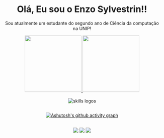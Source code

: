 <h1 align="center">Olá, Eu sou o Enzo Sylvestrin!!</h1>

<p align="center">Sou atualmente um estudante do segundo ano de Ciência da computação na UNIP!</p>

<div align="center">
  <a href="https://github.com/EnzoSylvestrin">
    <img height="180em" src="https://github-readme-streak-stats.herokuapp.com?user=EnzoSylvestrin&theme=radical&hide_border=true&date_format=n%2Fj%5B%2FY%5D" />
    <img height="180em" src="https://github-readme-stats.vercel.app/api/top-langs/?username=EnzoSylvestrin&layout=compact&langs_count=8&theme=radical&hide_border=true"/>
    <br />
  </a>
</div>
 
<div align="center"><br>
  <img src="https://skillicons.dev/icons?i=git,github,githubactions,nodejs,vite,html,css,tailwind,js,ts,react,nextjs,laravel,php,redux,firebase,mongodb,mysql,sqlite,postgresql,postman,vercel,figma,materialui,aws,cloudflare,express,docker,graphql,heroku,jest,linux,nestjs,prisma,styledcomponents,svg,python,java" alt="skills logos" />
</div>
  
  ##
  
<div align="center">
  <div >
    
[![Ashutosh's github activity graph](https://github-readme-activity-graph.vercel.app/graph?username=EnzoSylvestrin&bg_color=141321&color=FD418D&line=F7D746&point=06b6d4&area=true&hide_border=true)](https://github.com/ashutosh00710/github-readme-activity-graph)
  </div>
  <br />
  <a href="https://portfolio-enzosylvestrin-projects.vercel.app" target="_blank"><img src="https://img.shields.io/badge/website-000000?style=for-the-badge&logo=About.me&logoColor=white" target="_blank"></a>
  <a href="https://www.linkedin.com/in/enzo-sylvestrin-336b71221/" target="_blank"><img src="https://img.shields.io/badge/LinkedIn-0077B5?style=for-the-badge&logo=linkedin&logoColor=white" target="_blank"></a>
  <a href = "mailto:enzospavani@gmail.com.com"><img src="https://img.shields.io/badge/-Gmail-%23333?style=for-the-badge&logo=gmail&logoColor=white" target="_blank"></a>  
</div>
